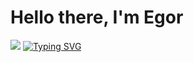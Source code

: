 # Hello there, I'm Egor 
![](https://lh3.googleusercontent.com/a/ALm5wu1_FLuGUm0NBs-JJkgnmZU-sTDY8bRaIU27B0c2Qg=s288-p-rw-no) 
[![Typing SVG](https://readme-typing-svg.herokuapp.com?color=%2336BCF7&lines=Trying+to+explore+something+interesting+in+here)](https://git.io/typing-svg)

